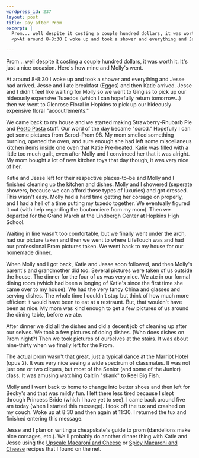 ```yaml
--- 
wordpress_id: 237
layout: post
title: Day after Prom
excerpt: |
  Prom... well despite it costing a couple hundred dollars, it was worth it.  It's just a nice occasion.  Here's how mine and Molly's went.
  <p>At around 8-8:30 I woke up and took a shower and everything and Jesse had arrived.  Jesse and I ate breakfast (Eggos) and then Katie arrived.  Jesse and I didn't feel like waiting for Molly so we went to Gingiss to pick up our hideously expensive Tuxedos (which I can hopefully return tomorrow...) then we went to Glenrose Floral in Hopkins to pick up our hideously expensive floral "accoutrements."

---
```

Prom... well despite it costing a couple hundred dollars, it was worth it.  It's just a nice occasion.  Here's how mine and Molly's went.
<p>At around 8-8:30 I woke up and took a shower and everything and Jesse had arrived.  Jesse and I ate breakfast (Eggos) and then Katie arrived.  Jesse and I didn't feel like waiting for Molly so we went to Gingiss to pick up our hideously expensive Tuxedos (which I can hopefully return tomorrow...) then we went to Glenrose Floral in Hopkins to pick up our hideously expensive floral "accoutrements."
<!--more--><p>We came back to my house and we started making Strawberry-Rhubarb Pie and <a href="http://food.epicurious.com/db/recipes/recipesH/4/354.html">Pesto Pasta</a> stuff.  Our word of the day became "scrod."  Hopefully I can get some pictures from Scrod-Prom 98.  My mom smelled something burning, opened the oven, and sure enough she had left some miscellaneus kitchen items inside one oven that Katie Pre-heated.  Katie was filled with a little too much guilt, even after Molly and I convinced her that it was alright.  My mom bought a lot of new kitchen toys that day though, it was very nice of her.
<p>Katie and Jesse left for their respective places-to-be and Molly and I finished cleaning up the kitchen and dishes.  Molly and I showered (seperate showers, because we can afford those types of luxuries) and got dressed.  This wasn't easy.  Molly had a hard time getting her corsage on properly, and I had a hell of a time putting my tuxedo together.  We eventually figured it out (with help regarding the boutonniere from my mom).  Then we departed for the Grand March at the Lindbergh Center at Hopkins High School.<p>Waiting in line wasn't too comfortable, but we finally went under the arch, had our picture taken and then we went to where LifeTouch was and had our professional Prom pictures taken.  We went back to my house for our homemade dinner.<p>When Molly and I got back, Katie and Jesse soon followed, and then Molly's parent's and grandmother did too.  Several pictures were taken of us outside the house.  The dinner for the four of us was very nice.  We ate in our formal dining room (which had been a longing of Katie's since the first time she came over to my house).  We had the very fancy China and glasses and serving dishes.  The whole time I couldn't stop but think of how much more efficient it would have been to eat at a restraunt.  But, that wouldn't have been as nice.  My mom was kind enough to get a few pictures of us around the dining table, before we ate.<p>
After dinner we did all the dishes and did a decent job of cleaning up after our selves.  We took a few pictures of doing dishes.  (Who does dishes on Prom night?)  Then we took pictures of ourselves at the stairs.  It was about nine-thirty when we finally left for the Prom.<p>
The actual prom wasn't that great, just a typical dance at the Marriot Hotel (opus 2).  It was very nice seeing a wide spectrum of classmates.  It was not just one or two cliques, but most of the Senior (and some of the Junior) class.  It was amusing watching Caitlin "skank" to Reel Big Fish.<p>Molly and I went back to home to change into better shoes and then left for Becky's and that was mildly fun.  I left there less tired because I slept through Princess Bride (which I have yet to see).  I came back around five am today (when I started this message).  I took off the tux and crashed on my couch.  Woke up at 8:30 and then again at 11:30.  I returned the tux and finished entering this message.<p>Jesse and I plan on writing a cheapskate's guide to prom (dandelions make nice corsages, etc.).  We'll probably do another dinner thing with Katie and Jesse using the <a href="http://food.epicurious.com/db/recipes/recipesH/5/975.html">Upscale Macaroni and Cheese</a> or <a href="http://food.epicurious.com/db/recipes/recipesH/6/12786.html">Spicy Macaroni and Cheese</a> recipes that I found on the net.
